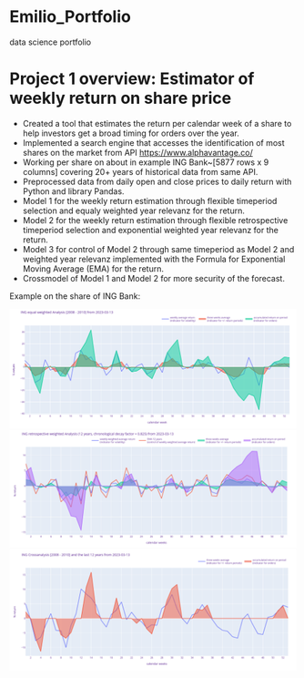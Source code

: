 # Emilio_Portfolio
data science portfolio
# Project 1 overview: Estimator of weekly return on share price
* Created a tool that estimates the return per calendar week of a share to help investors get a broad timing for orders over the year. 
* Implemented a search engine that accesses the identification of most shares on the market from API https://www.alphavantage.co/
* Working per share on about in example ING Bank~[5877 rows x 9 columns] covering 20+ years of historical data from same API.
* Preprocessed data from daily open and close prices to daily return with Python and library Pandas.
* Model 1 for the weekly return estimation through flexible timeperiod selection and equaly weighted year relevanz for the return.
* Model 2 for the weekly return estimation through flexible retrospective timeperiod selection and exponential weighted year relevanz for the return.
* Model 3 for control of Model 2 through same timeperiod as Model 2 and weighted year relevanz implemented with the Formula for Exponential Moving Average (EMA) for the return.
* Crossmodel of Model 1 and Model 2 for more security of the forecast.

Example on the share of ING Bank:

![](https://github.com/crunchingdata/Emilio_Portfolio/blob/main/Images/ING_return_analysis_2008-2010.png)
![](https://github.com/crunchingdata/Emilio_Portfolio/blob/main/Images/ING_retrospective_return_analysis_12_Jahre.png)
![](https://github.com/crunchingdata/Emilio_Portfolio/blob/main/Images/ING_return_crossanalysis_2008-2010_12_years.png)
